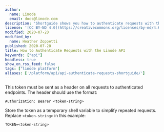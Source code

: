 ```yaml
---
author:
  name: Linode
  email: docs@linode.com
description: 'Shortguide shows you how to authenticate requests with the Linode API.'
license: '[CC BY-ND 4.0](https://creativecommons.org/licenses/by-nd/4.0)'
modified: 2020-07-20
modified_by:
  name: Heather Zoppetti
published: 2020-07-20
title: How to Authenticate Requests with the Linode API
keywords: ["api"]
headless: true
show_on_rss_feed: false
tags: ["linode platform"]
aliases: ['/platform/api/api-authenticate-requests-shortguide/']
---
```


This token must be sent as a header on all requests to authenticated endpoints. The header should use the format:

    Authorization: Bearer <token-string>

Store the token as a temporary shell variable to simplify repeated requests. Replace `<token-string>` in this example:

    TOKEN=<token-string>
